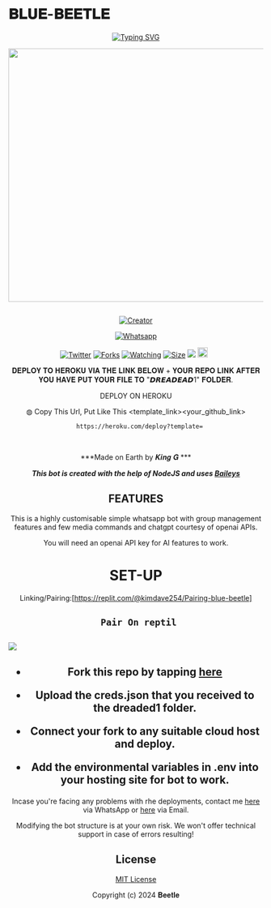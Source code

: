 # 𝐁𝐋𝐔𝐄-𝐁𝐄𝐄𝐓𝐋𝐄 
<div align="center">
<a href="https://git.io/typing-svg"><img src="https://readme-typing-svg.demolab.com?font=Black+Ops+One&size=50&pause=1000&color=1BAFBAFF&center=true&width=910&height=100&lines=𝐁𝐋𝐔𝐄-𝐁𝐄𝐄𝐓𝐋𝐄 ;WHATSAPP+BOT;CREATED+BY+DAMON" alt="Typing SVG" /></a>
  </p>
  
<p align="center">
<img src="https://telegra.ph/file/dd2557ac4a85507c077d7.jpg" width="650" height="500"/>
</p>
<p align="center">
  <a href="#"><img src="http://readme-typing-svg.herokuapp.com?color=d1fa02&center=true&vCenter=true&multiline=false&lines=DAMON+WHATSAPP+BOT" alt="">
</p>
<p align="center">
<a href="#"><img title="Creator" src="https://img.shields.io/badge/Creator-DAMON_KIM-red.svg?style=for-the-badge&logo=github"></a>
</p>
<p align="center">
<a href="'https://wa.me/+254790593618yoh+Damon⸼ +nishow+venye+nitadeploy+beetle-ai'"><img title="Whatsapp" src="'https://wa.me/254790593618yoh+Damon⸼ +nishow+venye+nitadeploy+beetle'?color=green&style=flat-square"></a>
  
<a href="https://wa.me/254790593618yohyoh+Damon⸼"><img title="Twitter" src="https://x.com/NSirm5?s=09?color=black&style=flat-square"></a>
<a href="https://github.com/Madmkisii/Blue-Beetle-V2/network/members"><img title="Forks" src="https://img.shields.io/github/for/Madmkisii/Blue-Beetle-V2?color=yellow&style=flat-square"></a>
<a href="https://github.com/Madmkisii/Blue-Beetle-V2/watchers"><img title="Watching" src="https://img.shields.io/github/watchers/drexmose/drex-ai?label=Watchers&color=red&style=flat-square"></a>
<a href="https://github.com/Madmkisii/Blue-Beetle-V2/"><img title="Size" src="https://img.shields.io/github/repo-size/AlipBot/Api-Alpis?style=flat-square&color=darkred"></a>
<a href="https://hits.seeyoufarm.com"><img src="https://hits.seeyoufarm.com/api/count/incr/badge.svg?url=https://github.com/Madmkisii/Blue-Beetle-V2/%2Fhit-counter&count_bg=%2379C83D&title_bg=%23555555&icon=probot.svg&icon_color=%2304FF00&title=hits&edge_flat=false"/></a>
<a href="https://github.com/Madmkisii/Blue-Beetle-V2/graphs/commit-activity"><img height="20" src="https://img.shields.io/badge/Maintained-No-red.svg"></a>&nbsp;&nbsp;
</p>
 
 𝐃𝐄𝐏𝐋𝐎𝐘 𝐓𝐎 𝐇𝐄𝐑𝐎𝐊𝐔 𝐕𝐈𝐀 𝐓𝐇𝐄 𝐋𝐈𝐍𝐊 𝐁𝐄𝐋𝐎𝐖 + 𝐘𝐎𝐔𝐑 𝐑𝐄𝐏𝐎 𝐋𝐈𝐍𝐊 𝐀𝐅𝐓𝐄𝐑 𝐘𝐎𝐔 𝐇𝐀𝐕𝐄 𝐏𝐔𝐓 𝐘𝐎𝐔𝐑 𝐅𝐈𝐋𝐄 𝐓𝐎 "𝘿𝙍𝙀𝘼𝘿𝙀𝘼𝘿1" 𝐅𝐎𝐋𝐃𝐄𝐑.

DEPLOY ON HEROKU<br>

◍ Copy This Url, Put Like This <template_link><your_github_link>

      https://heroku.com/deploy?template=

  <br>
  

***Made on Earth by 𝑲𝒊𝒏𝒈 𝑮 ***


***This bot is created with the help of NodeJS and uses [Baileys](https://github.com/adiwajshing/Baileys)***

## FEATURES
This is a highly customisable simple whatsapp bot with group management features and few media commands and chatgpt courtesy of openai APIs.

You will need an openai API key for AI features to work.

# SET-UP

Linking/Pairing:[https://replit.com/@kimdave254/Pairing-blue-beetle]


## ` Pair On reptil`
<h2 align="left">  <a href="[https://replit.com/@kimdave254/Pairing-blue-beetle](https://replit.com/@kimdave254/Pairing-blue-beetle)"><img src="https://repl.it/badge/github/quiec/whatsasena" /> 
</a>
</h2>



    
<h2 align="center">   



    
<h2 align="center">   

- Fork this repo by tapping  [here](https://github.com/Madmkisii/Blue-Beetle-V2/fork)


- Upload the creds.json that you received to the dreaded1 folder.

- Connect your fork to any suitable cloud host and deploy.

- Add the environmental variables in .env into your hosting site for bot to work.
</h2>
 
     

    
 



Incase you're facing any problems with rhe deployments, contact me  [here](https://wa.me/254790593618) via WhatsApp or [here](davemogire04@gmail.com) via Email.

Modifying the bot structure is at your own risk. We won't offer technical support in case of errors resulting!


## License

[MIT License](https://github.com/Samue-l1/Black-Mamba-Ai/blob/main/LICENSE)

Copyright (c) 2024   𝐁𝐞𝐞𝐭𝐥𝐞 

